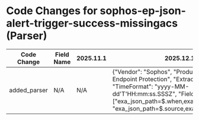 # Code Changes for sophos-ep-json-alert-trigger-success-missingacs (Parser)

| Code Change | Field Name | 2025.11.1 | 2025.12.1 |
|-------------|------------|-----------|------------|
| added_parser | N/A | N/A | {"Vendor": "Sophos", "Product": "Sophos Endpoint Protection", "ExtractionType": "json", "TimeFormat": "yyyy-MM-dd'T'HH:mm:ss.SSSZ", "Fields": ["exa_json_path=$.when,exa_field_name=time", "exa_json_path=$.source,exa_regex=(n\/a|(\d{1,3}\.){3}\d{1,3}|({full_name}[^\"\s]+\s[^\"]+)$|((({domain}[^\\\"]+?))\\+)?({user}[\w\.\-\!\#\^\~]{1,40}\$?)$)", "exa_json_path=$.location,exa_regex=^({host}[\w\-\.]+)$", "exa_json_path=$.id,exa_field_name=alert_id", "exa_json_path=$.severity,exa_field_name=alert_severity", "exa_json_path=$.name,exa_field_name=alert_name", "exa_json_path=$.type,exa_field_name=alert_type", "exa_json_path=$.description,exa_field_name=additional_info", "exa_json_path=$..endpoint_type,exa_field_name=device_type", "exa_json_path=$.user_id,exa_field_name=user_id", "exa_json_path=$.group,exa_field_name=group_type", "exa_json_path=$..source_info.ip,exa_regex=({src_ip}((([0-9a-fA-F.]{0,4}):{1,2}){1,7}([0-9a-fA-F]){0,4})|(((25[0-5]|(2[0-4]|1\d|[0-9]|)\d)\.?\b){4}))(:({src_port}\d+))?"], "DupFields": ["host->src_host"], "Name": "sophos-ep-json-alert-trigger-success-missingacs", "Conditions": ["\"Event::Endpoint::MissingAcs\"", "\"location\":", "\"type\":"], "ParserVersion": "v1.0.0"} |